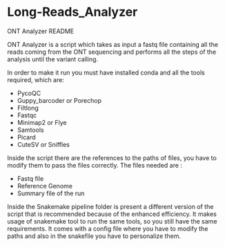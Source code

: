 # Long-Reads_Analyzer
ONT Analyzer README

ONT Analyzer is a script which takes as input a fastq file containing all the reads coming from the ONT sequencing and performs all the steps of the analysis until the variant calling.

In order to make it run you must have installed conda and all the tools required, which are: 

- PycoQC
- Guppy_barcoder or Porechop
- Filtlong
- Fastqc
- Minimap2 or Flye
- Samtools
- Picard
- CuteSV or Sniffles

Inside the script there are the references to the paths of files, you have to modify them to pass the files correctly. The files needed are :

- Fastq file
- Reference Genome
- Summary file of the run

Inside the Snakemake pipeline folder is present a different version of the script that is recommended because of the enhanced efficiency. It makes usage of snakemake tool to run the same tools, so you still have the same requirements. It comes with a config file where you have to modify the paths and also in the snakefile you have to personalize them.
